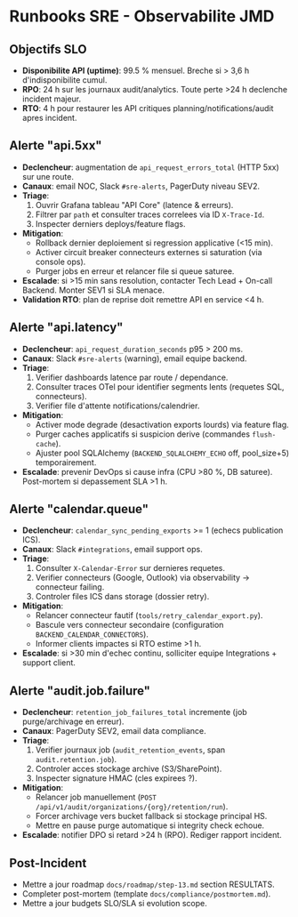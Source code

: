 # Runbooks SRE - Observabilite JMD

## Objectifs SLO
- **Disponibilite API (uptime)**: 99.5 % mensuel. Breche si > 3,6 h d'indisponibilite cumul.
- **RPO**: 24 h sur les journaux audit/analytics. Toute perte >24 h declenche incident majeur.
- **RTO**: 4 h pour restaurer les API critiques planning/notifications/audit apres incident.

## Alerte "api.5xx"
- **Declencheur**: augmentation de `api_request_errors_total` (HTTP 5xx) sur une route.
- **Canaux**: email NOC, Slack `#sre-alerts`, PagerDuty niveau SEV2.
- **Triage**:
  1. Ouvrir Grafana tableau "API Core" (latence & erreurs).
  2. Filtrer par `path` et consulter traces correlees via ID `X-Trace-Id`.
  3. Inspecter derniers deploys/feature flags.
- **Mitigation**:
  - Rollback dernier deploiement si regression applicative (<15 min).
  - Activer circuit breaker connecteurs externes si saturation (via console ops).
  - Purger jobs en erreur et relancer file si queue saturee.
- **Escalade**: si >15 min sans resolution, contacter Tech Lead + On-call Backend. Monter SEV1 si SLA menace.
- **Validation RTO**: plan de reprise doit remettre API en service <4 h.

## Alerte "api.latency"
- **Declencheur**: `api_request_duration_seconds` p95 > 200 ms.
- **Canaux**: Slack `#sre-alerts` (warning), email equipe backend.
- **Triage**:
  1. Verifier dashboards latence par route / dependance.
  2. Consulter traces OTel pour identifier segments lents (requetes SQL, connecteurs).
  3. Verifier file d'attente notifications/calendrier.
- **Mitigation**:
  - Activer mode degrade (desactivation exports lourds) via feature flag.
  - Purger caches applicatifs si suspicion derive (commandes `flush-cache`).
  - Ajuster pool SQLAlchemy (`BACKEND_SQLALCHEMY_ECHO` off, pool_size+5) temporairement.
- **Escalade**: prevenir DevOps si cause infra (CPU >80 %, DB saturee). Post-mortem si depassement SLA >1 h.

## Alerte "calendar.queue"
- **Declencheur**: `calendar_sync_pending_exports` >= 1 (echecs publication ICS).
- **Canaux**: Slack `#integrations`, email support ops.
- **Triage**:
  1. Consulter `X-Calendar-Error` sur dernieres requetes.
  2. Verifier connecteurs (Google, Outlook) via observability -> connecteur failing.
  3. Controler files ICS dans storage (dossier retry).
- **Mitigation**:
  - Relancer connecteur fautif (`tools/retry_calendar_export.py`).
  - Bascule vers connecteur secondaire (configuration `BACKEND_CALENDAR_CONNECTORS`).
  - Informer clients impactes si RTO estime >1 h.
- **Escalade**: si >30 min d'echec continu, solliciter equipe Integrations + support client.

## Alerte "audit.job.failure"
- **Declencheur**: `retention_job_failures_total` incremente (job purge/archivage en erreur).
- **Canaux**: PagerDuty SEV2, email data compliance.
- **Triage**:
  1. Verifier journaux job (`audit_retention_events`, span `audit.retention.job`).
  2. Controler acces stockage archive (S3/SharePoint).
  3. Inspecter signature HMAC (cles expirees ?).
- **Mitigation**:
  - Relancer job manuellement (`POST /api/v1/audit/organizations/{org}/retention/run`).
  - Forcer archivage vers bucket fallback si stockage principal HS.
  - Mettre en pause purge automatique si integrity check echoue.
- **Escalade**: notifier DPO si retard >24 h (RPO). Rediger rapport incident.

## Post-Incident
- Mettre a jour roadmap `docs/roadmap/step-13.md` section RESULTATS.
- Completer post-mortem (template `docs/compliance/postmortem.md`).
- Mettre a jour budgets SLO/SLA si evolution scope.
